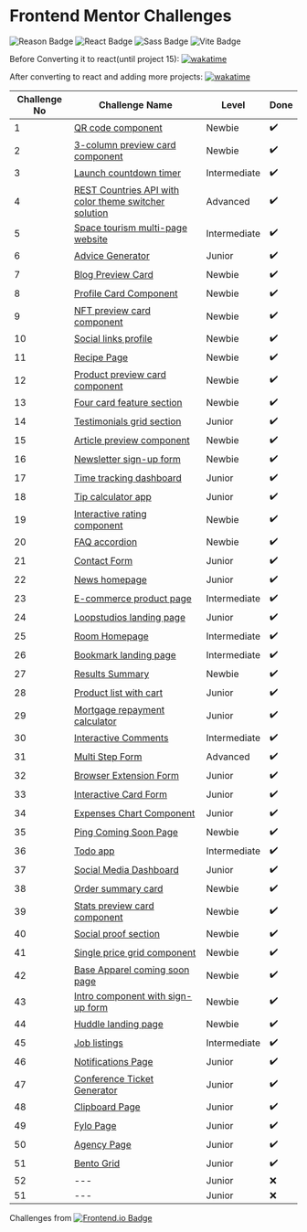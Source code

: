 # Frontend Mentor Challenges

 ![Reason Badge](https://img.shields.io/badge/Personal_Project-10b981?style=plastic) ![React Badge](https://img.shields.io/badge/-React-61DAFB?style=flat&labelColor=black&logo=react&logoColor=61DAFB) ![Sass Badge](https://img.shields.io/badge/-Sass-CC6699?style=flat&labelColor=black&logo=Sass&logoColor=CC6699) ![Vite Badge](https://img.shields.io/badge/Vite-646CFF?style=flat&labelColor=black&logo=vite&logoColor=646CFF)

Before Converting it to react(until project 15): [![wakatime](https://wakatime.com/badge/github/sumaiyakawsar/FrontendMentorsChallenges.svg)](https://wakatime.com/badge/github/sumaiyakawsar/FrontendMentorsChallenges)

After converting to react and adding more projects: [![wakatime](https://wakatime.com/badge/github/sumaiyakawsar/frontend-mentor-challenges-using-react.svg)](https://wakatime.com/badge/github/sumaiyakawsar/frontend-mentor-challenges-using-react)



| Challenge No | Challenge Name                                                                                                          | Level        | Done |
| ------------ | ----------------------------------------------------------------------------------------------------------------------- | ------------ | ---- |
| 1            | [QR code component](https://sumaiyakawsar.github.io/frontend-mentor-challenges-using-react/project1)                    | Newbie       | ✔️    |
| 2            | [3-column preview card component](https://sumaiyakawsar.github.io/frontend-mentor-challenges-using-react/project2)      | Newbie       | ✔️    |
| 3            | [Launch countdown timer](https://sumaiyakawsar.github.io/frontend-mentor-challenges-using-react/project3)               | Intermediate | ✔️    |
| 4            | [REST Countries API with color theme switcher solution](https://sumaiyakawsar.github.io/rest-api-countries-react/)      | Advanced     | ✔️    |
| 5            | [Space tourism multi-page website](https://sumaiyakawsar.github.io/space-tourism-website/)                              | Intermediate | ✔️    |
| 6            | [Advice Generator](https://sumaiyakawsar.github.io/sk-advice-generator/)                                                | Junior       | ✔️    |
| 7            | [Blog Preview Card](https://sumaiyakawsar.github.io/frontend-mentor-challenges-using-react/project7)                    | Newbie       | ✔️    |
| 8            | [Profile Card Component](https://sumaiyakawsar.github.io/frontend-mentor-challenges-using-react/project8)               | Newbie       | ✔️    |
| 9            | [NFT preview card component](https://sumaiyakawsar.github.io/frontend-mentor-challenges-using-react/project9)           | Newbie       | ✔️    |
| 10           | [Social links profile](https://sumaiyakawsar.github.io/frontend-mentor-challenges-using-react/project10)                | Newbie       | ✔️    |
| 11           | [Recipe Page](https://sumaiyakawsar.github.io/frontend-mentor-challenges-using-react/project11)                         | Newbie       | ✔️    |
| 12           | [Product preview card component](https://sumaiyakawsar.github.io/frontend-mentor-challenges-using-react/project12)      | Newbie       | ✔️    |
| 13           | [Four card feature section](hhttps://sumaiyakawsar.github.io/frontend-mentor-challenges-using-react/project13)          | Newbie       | ✔️    |
| 14           | [Testimonials grid section](https://sumaiyakawsar.github.io/frontend-mentor-challenges-using-react/project14)           | Junior       | ✔️    |
| 15           | [Article preview component](https://sumaiyakawsar.github.io/frontend-mentor-challenges-using-react/project15)           | Newbie       | ✔️    |
| 16           | [Newsletter sign-up form](https://sumaiyakawsar.github.io/frontend-mentor-challenges-using-react/16-newsletter-sign-up) | Newbie       | ✔️    |
| 17           | [Time tracking dashboard](https://sumaiyakawsar.github.io/frontend-mentor-challenges-using-react/#/project17)           | Junior       | ✔️    |
| 18           | [Tip calculator app](https://sumaiyakawsar.github.io/frontend-mentor-challenges-using-react/#/project18)                | Junior       | ✔️    |
| 19           | [Interactive rating component](https://sumaiyakawsar.github.io/frontend-mentor-challenges-using-react/#/project19)      | Newbie       | ✔️    |
| 20           | [FAQ accordion](https://sumaiyakawsar.github.io/frontend-mentor-challenges-using-react/#/project20)                     | Newbie       | ✔️    |
| 21           | [Contact Form](https://sumaiyakawsar.github.io/frontend-mentor-challenges-using-react/#/project21)                      | Junior       | ✔️    |
| 22           | [News homepage](https://sumaiyakawsar.github.io/frontend-mentor-challenges-using-react/#/project22)                     | Junior       | ✔️    |
| 23           | [E-commerce product page](https://sumaiyakawsar.github.io/frontend-mentor-challenges-using-react/#/project23)           | Intermediate | ✔️    |
| 24           | [Loopstudios landing page](https://sumaiyakawsar.github.io/frontend-mentor-challenges-using-react/#/project24)          | Junior       | ✔️    |
| 25           | [Room Homepage](https://sumaiyakawsar.github.io/frontend-mentor-challenges-using-react/#/project25)                     | Intermediate | ✔️    |
| 26           | [Bookmark landing page](https://sumaiyakawsar.github.io/frontend-mentor-challenges-using-react/#/project26)             | Intermediate | ✔️    |
| 27           | [Results Summary](https://sumaiyakawsar.github.io/frontend-mentor-challenges-using-react/#/project27)                   | Newbie       | ✔️    |
| 28           | [Product list with cart](https://sumaiyakawsar.github.io/frontend-mentor-challenges-using-react/#/project28)            | Junior       | ✔️    |
| 29           | [Mortgage repayment calculator](https://sumaiyakawsar.github.io/frontend-mentor-challenges-using-react/#/project29)     | Junior       | ✔️    |
| 30           | [Interactive Comments](https://sumaiyakawsar.github.io/frontend-mentor-challenges-using-react/#/project30)              | Intermediate | ✔️    |
| 31           | [Multi Step Form](https://sumaiyakawsar.github.io/frontend-mentor-challenges-using-react/#/project31)                   | Advanced     | ✔️    |
| 32           | [Browser Extension Form](https://sumaiyakawsar.github.io/frontend-mentor-challenges-using-react/#/project32)            | Junior       | ✔️    |
| 33           | [Interactive Card Form](https://sumaiyakawsar.github.io/frontend-mentor-challenges-using-react/#/project33)             | Junior       | ✔️    |
| 34           | [Expenses Chart Component](https://sumaiyakawsar.github.io/frontend-mentor-challenges-using-react/#/project34)          | Junior       | ✔️    |
| 35           | [Ping Coming Soon Page](https://sumaiyakawsar.github.io/frontend-mentor-challenges-using-react/#/project35)             | Newbie       | ✔️    |
| 36           | [Todo app](https://sumaiyakawsar.github.io/frontend-mentor-challenges-using-react/#/project36)                          | Intermediate | ✔️    |
| 37           | [Social Media Dashboard](https://sumaiyakawsar.github.io/frontend-mentor-challenges-using-react/#/project37)            | Junior       | ✔️    |
| 38           | [Order summary card](https://sumaiyakawsar.github.io/frontend-mentor-challenges-using-react/#/project38)                | Newbie       | ✔️    |
| 39           | [Stats preview card component](https://sumaiyakawsar.github.io/frontend-mentor-challenges-using-react/#/project39)      | Newbie       | ✔️    |
| 40           | [Social proof section](https://sumaiyakawsar.github.io/frontend-mentor-challenges-using-react/#/project40)              | Newbie       | ✔️    |
| 41           | [Single price grid component](https://sumaiyakawsar.github.io/frontend-mentor-challenges-using-react/#/project41)       | Newbie       | ✔️    |
| 42           | [Base Apparel coming soon page](https://sumaiyakawsar.github.io/frontend-mentor-challenges-using-react/#/project42)     | Newbie       | ✔️    |
| 43           | [Intro component with sign-up form](https://sumaiyakawsar.github.io/frontend-mentor-challenges-using-react/#/project43) | Newbie       | ✔️    |
| 44           | [Huddle landing page](https://sumaiyakawsar.github.io/frontend-mentor-challenges-using-react/#/project44)               | Newbie       | ✔️    |
| 45           | [Job listings](https://sumaiyakawsar.github.io/frontend-mentor-challenges-using-react/#/project45)                      | Intermediate | ✔️    |
| 46           | [Notifications Page](https://sumaiyakawsar.github.io/frontend-mentor-challenges-using-react/#/project46)                | Junior       | ✔️    |
| 47           | [Conference Ticket Generator](https://sumaiyakawsar.github.io/frontend-mentor-challenges-using-react/#/project47)       | Junior       | ✔️    |
| 48           | [Clipboard Page](https://sumaiyakawsar.github.io/frontend-mentor-challenges-using-react/#/project48)                    | Junior       | ✔️    |
| 49           | [Fylo Page](https://sumaiyakawsar.github.io/frontend-mentor-challenges-using-react/#/project49)                         | Junior       | ✔️    |
| 50           | [Agency Page](https://sumaiyakawsar.github.io/frontend-mentor-challenges-using-react/#/project50)                                                                                                                   | Junior       | ✔️    |
| 51           | [Bento Grid](https://sumaiyakawsar.github.io/frontend-mentor-challenges-using-react/#/project51)                                                                                                                   | Junior       | ✔️    |
| 52           | ---                                                                                                            | Junior       | ❌    |
| 51           | ---                                                                                                            | Junior       | ❌    |



Challenges from [![Frontend.io Badge](https://img.shields.io/badge/-_Frontend.io_-3F54A3?style=plastic&labelColor=3F54A3&logo=frontend-mentor&logoColor=white&link=https://www.frontendmentor.io)](https://www.frontendmentor.io/profile/sumaiyakawsar)

 